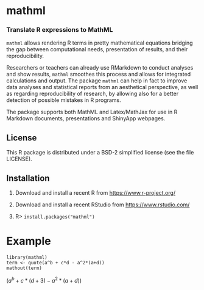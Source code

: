 # mathml
### Translate R expressions to MathML

`mathml` allows rendering R terms in pretty mathematical equations
bridging the gap between computational needs, presentation of results, and their
reproducibility. 

Researchers or teachers can already use RMarkdown to conduct analyses and show
results, `mathml` smoothes this process and allows for integrated
calculations and output. The package `mathml` can help in fact to improve data analyses and 
statistical reports from an aesthetical perspective, as well as regarding 
reproducibility of research, by allowing also for a better detection of possible
mistakes in R programs. 

The package supports both MathML and Latex/MathJax for use in R Markdown documents, 
presentations and ShinyApp webpages.

## License

This R package is distributed under a BSD-2 simplified license (see the file LICENSE).

## Installation

1. Download and install a recent R from https://www.r-project.org/

2. Download and install a recent RStudio from https://www.rstudio.com/

3. R> `install.packages("mathml")`

# Example

````
library(mathml)
term <- quote(a^b + c*d - a^2*(a+d))
mathout(term)
````

$(a^b + c*(d+3) - a^2*(a+d))$
